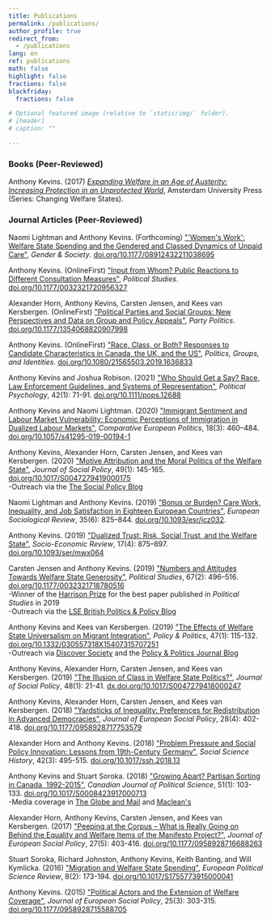 ```yaml
---
title: Publications
permalink: /publications/
author_profile: true
redirect_from:
  - /publications
lang: en
ref: publications
math: false
highlight: false
fractions: false
blackfriday: 
  fractions: false

# Optional featured image (relative to `static/img/` folder).
# [header]
# caption: ""

---
```



### Books (Peer-Reviewed)

Anthony Kevins. (2017) [_Expanding Welfare in an Age of Austerity: Increasing Protection in an Unprotected World_](https://repository.lboro.ac.uk/articles/book/Expanding_welfare_in_an_age_of_austerity_Increasing_protection_in_an_unprotected_world/9994709), Amsterdam University Press (Series: Changing Welfare States). 

### Journal Articles (Peer-Reviewed)

 Naomi Lightman and Anthony Kevins. (Forthcoming) ["'Women's Work': Welfare State Spending and the Gendered and Classed Dynamics of Unpaid Care"](https://journals.sagepub.com/doi/pdf/10.1177/08912432211038695), _Gender & Society_. [doi.org/10.1177/08912432211038695](https://doi.org/10.1177/08912432211038695)

Anthony Kevins. (OnlineFirst) ["Input from Whom? Public Reactions to Different Consultation Measures"](https://journals.sagepub.com/doi/pdf/10.1177/0032321720956327), _Political Studies_. [doi.org/10.1177/0032321720956327](https://doi.org/10.1177/0032321720956327)

Alexander Horn, Anthony Kevins, Carsten Jensen, and Kees van Kersbergen. (OnlineFirst) ["Political Parties and Social Groups: New Perspectives and Data on Group and Policy Appeals"](https://repository.lboro.ac.uk/articles/journal_contribution/Political_parties_and_social_groups_New_perspectives_and_data_on_group_and_policy_appeals/11628444), _Party Politics_. [doi.org/10.1177/1354068820907998](https://doi.org/10.1177/1354068820907998)

Anthony Kevins. (OnlineFirst) ["Race, Class, or Both? Responses to Candidate Characteristics in Canada, the UK, and the US"](https://www.tandfonline.com/doi/pdf/10.1080/21565503.2019.1636833?needAccess=true), _Politics, Groups, and Identities_. [doi.org/10.1080/21565503.2019.1636833](https://doi.org/10.1080/21565503.2019.1636833)
  
Anthony Kevins and Joshua Robison. (2021) ["Who Should Get a Say? Race, Law Enforcement Guidelines, and Systems of Representation"](https://onlinelibrary.wiley.com/doi/epdf/10.1111/pops.12688), _Political Psychology_, 42(1): 71-91. [doi.org/10.1111/pops.12688](https://doi.org/10.1111/pops.12688)

Anthony Kevins and Naomi Lightman. (2020) ["Immigrant Sentiment and Labour Market Vulnerability: Economic Perceptions of Immigration in Dualized Labour Markets"](https://repository.lboro.ac.uk/articles/journal_contribution/Immigrant_sentiment_and_labour_market_vulnerability_economic_perceptions_of_immigration_in_dualized_labour_markets/9976301), _Comparative European Politics_, 18(3): 460–484. [doi.org/10.1057/s41295-019-00194-1](https://doi.org/10.1057/s41295-019-00194-1)

Anthony Kevins, Alexander Horn, Carsten Jensen, and Kees van Kersbergen. (2020) ["Motive Attribution and the Moral Politics of the Welfare State"](https://www.cambridge.org/core/services/aop-cambridge-core/content/view/D2DC2B5761B7474254AB8BEC75CF9B0D/S0047279419000175a.pdf/motive_attribution_and_the_moral_politics_of_the_welfare_state.pdf), _Journal of Social Policy_, 49(1): 145-165. [doi.org/10.1017/S0047279419000175](https://doi.org/10.1017/S0047279419000175)<br>
-Outreach via the [The Social Policy Blog](https://socialpolicyblog.com/2019/05/08/explaining-other-peoples-stances-on-inequality/)

Naomi Lightman and Anthony Kevins. (2019) ["Bonus or Burden? Care Work, Inequality, and Job Satisfaction in Eighteen European Countries"](https://repository.lboro.ac.uk/articles/journal_contribution/Bonus_or_burden_Care_work_inequality_and_job_satisfaction_in_eighteen_European_countries/9976268), _European Sociological Review_, 35(6): 825–844. [doi.org/10.1093/esr/jcz032](https://academic.oup.com/esr/article/35/6/825/5521386?guestAccessKey=5a546076-ebad-417e-a168-d998e6b56a96). 

Anthony Kevins. (2019) ["Dualized Trust: Risk, Social Trust, and the Welfare State"](https://repository.lboro.ac.uk/articles/journal_contribution/Dualized_trust_risk_social_trust_and_the_welfare_state/9976265), _Socio-Economic Review_, 17(4): 875–897. [doi.org/10.1093/ser/mwx064](https://doi.org/10.1093/ser/mwx064)

Carsten Jensen and Anthony Kevins. (2019) ["Numbers and Attitudes Towards Welfare State Generosity"](http://journals.sagepub.com/doi/pdf/10.1177/0032321718780516), _Political Studies_, 67(2): 496–516. [doi.org/10.1177/0032321718780516](https://doi.org/10.1177/0032321718780516)<br>
-Winner of the [Harrison Prize](https://journals.sagepub.com/page/psx/collections/virtual-special-issues/harrison-prize-winners) for the best paper published in *Political Studies* in 2019 <br> 
-Outreach via the [LSE British Politics & Policy Blog](http://blogs.lse.ac.uk/politicsandpolicy/how-claims-about-welfare-benefit-levels-affect-public-opinion/)

Anthony Kevins and Kees van Kersbergen. (2019) ["The Effects of Welfare State Universalism on Migrant Integration"](https://repository.lboro.ac.uk/articles/journal_contribution/The_effects_of_welfare_state_universalism_on_migrant_integration/9976226), _Policy & Politics_, 47(1): 115-132. [doi.org/10.1332/030557318X15407315707251](https://doi.org/10.1332/030557318X15407315707251)<br>
-Outreach via [Discover Society](https://discoversociety.org/2019/02/06/policy-and-politics-one-of-us-how-welfare-states-help-shape-immigrant-integration/) and the [Policy & Politics Journal Blog](https://policyandpoliticsblog.com/2019/02/20/one-of-us-how-welfare-states-help-shape-immigrant-integration/)

Anthony Kevins, Alexander Horn, Carsten Jensen, and Kees van Kersbergen. (2019) ["The Illusion of Class in Welfare State Politics?"](https://repository.lboro.ac.uk/articles/journal_contribution/The_illusion_of_class_in_welfare_state_politics_/9976223), _Journal of Social Policy_, 48(1): 21-41. [dx.doi.org/10.1017/S0047279418000247](https://dx.doi.org/10.1017/S0047279418000247)

Anthony Kevins, Alexander Horn, Carsten Jensen, and Kees van Kersbergen. (2018) ["Yardsticks of Inequality: Preferences for Redistribution in Advanced Democracies"](https://repository.lboro.ac.uk/articles/journal_contribution/Yardsticks_of_inequality_Preferences_for_redistribution_in_advanced_democracies/9976232), _Journal of European Social Policy_, 28(4): 402-418. [doi.org/10.1177/0958928717753579](https://doi.org/10.1177/0958928717753579)

Alexander Horn and Anthony Kevins. (2018) ["Problem Pressure and Social Policy Innovation: Lessons from 19th-Century Germany"](https://repository.lboro.ac.uk/articles/journal_contribution/Problem_pressure_and_social_policy_innovation_Lessons_from_nineteenth-century_Germany/9976235), _Social Science History_, 42(3): 495-515. [doi.org/10.1017/ssh.2018.13](https://doi.org/10.1017/ssh.2018.13)

Anthony Kevins and Stuart Soroka. (2018) ["Growing Apart? Partisan Sorting in Canada, 1992-2015"](https://repository.lboro.ac.uk/articles/journal_contribution/Growing_apart_Partisan_sorting_in_Canada_1992_2015/9976238), _Canadian Journal of Political Science_, 51(1): 103-133. [doi.org/10.1017/S0008423917000713](https://doi.org/10.1017/S0008423917000713)<br>
-Media coverage in [The Globe and Mail](https://www.theglobeandmail.com/opinion/big-tent-politics-is-now-all-but-dead/article24944734/) and [Maclean's](https://www.macleans.ca/politics/this-is-whats-wrong-with-canadas-right/)

Alexander Horn, Anthony Kevins, Carsten Jensen, and Kees van Kersbergen. (2017) ["Peeping at the Corpus – What is Really Going on Behind the Equality and Welfare Items of the Manifesto Project?"](https://repository.lboro.ac.uk/articles/journal_contribution/Peeping_at_the_corpus_What_is_really_going_on_behind_the_equality_and_welfare_items_of_the_Manifesto_project_/9976253), _Journal of European Social Policy_, 27(5): 403-416. [doi.org/10.1177/0958928716688263](https://doi.org/10.1177/0958928716688263)

Stuart Soroka, Richard Johnston, Anthony Kevins, Keith Banting, and Will Kymlicka. (2016) ["Migration and Welfare State Spending"](https://repository.lboro.ac.uk/articles/journal_contribution/Migration_and_welfare_state_spending/9976256), _European Political Science Review_, 8(2): 173-194. [doi.org/10.1017/S1755773915000041](https://doi.org/10.1017/S1755773915000041)

Anthony Kevins. (2015) ["Political Actors and the Extension of Welfare Coverage"](https://repository.lboro.ac.uk/articles/journal_contribution/Political_actors_public_opinion_and_the_extension_of_welfare_coverage/9976259), _Journal of European Social Policy_, 25(3): 303-315. [doi.org/10.1177/0958928715588705](https://doi.org/10.1177/0958928715588705)

